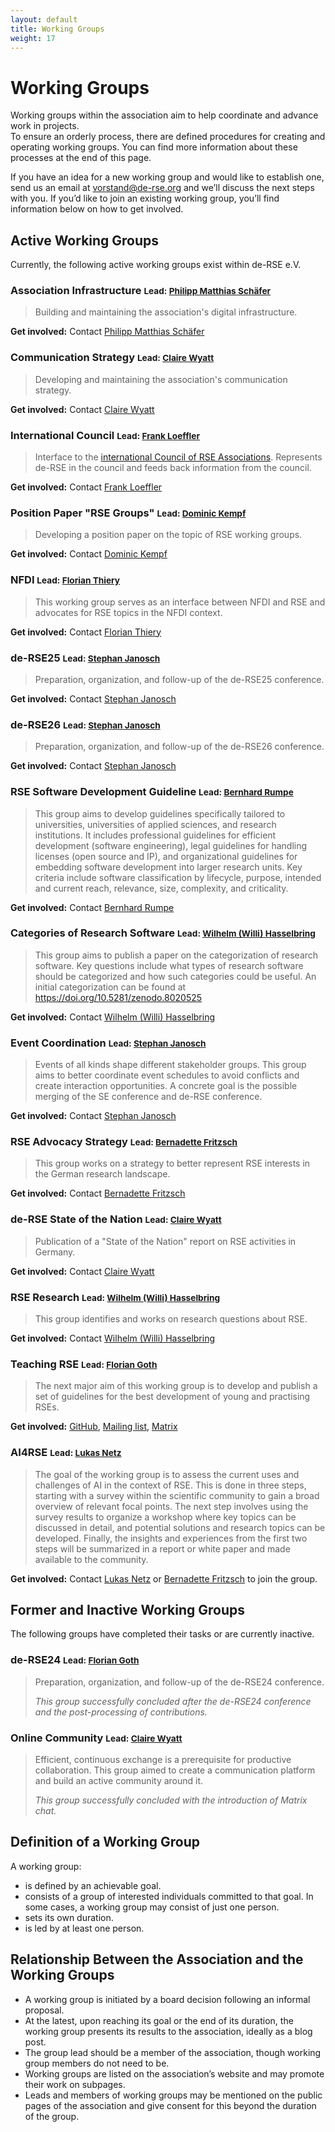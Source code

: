 ```yaml
---
layout: default
title: Working Groups
weight: 17
---        
```


# Working Groups

Working groups within the association aim to help coordinate and advance work in projects.  
To ensure an orderly process, there are defined procedures for creating and operating working groups. You can find more information about these processes at the end of this page.

If you have an idea for a new working group and would like to establish one, send us an email at vorstand@de-rse.org and we’ll discuss the next steps with you. If you’d like to join an existing working group, you’ll find information below on how to get involved.

## Active Working Groups

Currently, the following active working groups exist within de-RSE e.V.

### Association Infrastructure <small>Lead: [Philipp Matthias Schäfer](https://www.zedif.uni-jena.de/2409/kontakt)</small>

> Building and maintaining the association's digital infrastructure.

**Get involved:** Contact [Philipp Matthias Schäfer](https://www.zedif.uni-jena.de/2409/kontakt)

### Communication Strategy <small>Lead: [Claire Wyatt](https://www.fz-juelich.de/profile/wyatt_cl)</small>

> Developing and maintaining the association's communication strategy.

**Get involved:** Contact [Claire Wyatt](https://www.fz-juelich.de/profile/wyatt_cl)

### International Council <small>Lead: [Frank Loeffler](https://www.zedif.uni-jena.de/2409/kontakt)</small>

> Interface to the [international Council of RSE Associations](https://researchsoftware.org/council.html). Represents de-RSE in the council and feeds back information from the council.

**Get involved:** Contact [Frank Loeffler](https://www.zedif.uni-jena.de/2409/kontakt)

### Position Paper "RSE Groups" <small>Lead: [Dominic Kempf](https://www.ssc.uni-heidelberg.de/en/what-the-scientific-software-center-is-all-about/meet-our-team)</small>

> Developing a position paper on the topic of RSE working groups.

**Get involved:** Contact [Dominic Kempf](https://www.ssc.uni-heidelberg.de/en/what-the-scientific-software-center-is-all-about/meet-our-team)

### NFDI <small>Lead: [Florian Thiery](https://www.leiza.de/ueber-uns/team/person/florian-thiery)</small>

> This working group serves as an interface between NFDI and RSE and advocates for RSE topics in the NFDI context.

**Get involved:** Contact [Florian Thiery](https://www.leiza.de/ueber-uns/team/person/florian-thiery)

### de-RSE25 <small>Lead: [Stephan Janosch](https://www.mpi-cbg.de/de/research/scientific-cores-support/scientific-services/scientific-computing-facility/contact)</small>

> Preparation, organization, and follow-up of the de-RSE25 conference.

**Get involved:** Contact [Stephan Janosch](https://www.mpi-cbg.de/de/research/scientific-cores-support/scientific-services/scientific-computing-facility/contact)

### de-RSE26 <small>Lead: [Stephan Janosch](https://www.mpi-cbg.de/de/research/scientific-cores-support/scientific-services/scientific-computing-facility/contact)</small>

> Preparation, organization, and follow-up of the de-RSE26 conference.

**Get involved:** Contact [Stephan Janosch](https://www.mpi-cbg.de/de/research/scientific-cores-support/scientific-services/scientific-computing-facility/contact)

### RSE Software Development Guideline <small>Lead: [Bernhard Rumpe](https://se-rwth.github.io/staff/Bernhard.Rumpe/)</small>

> This group aims to develop guidelines specifically tailored to universities, universities of applied sciences, and research institutions. It includes professional guidelines for efficient development (software engineering), legal guidelines for handling licenses (open source and IP), and organizational guidelines for embedding software development into larger research units. Key criteria include software classification by lifecycle, purpose, intended and current reach, relevance, size, complexity, and criticality.

**Get involved:** Contact [Bernhard Rumpe](https://se-rwth.github.io/staff/Bernhard.Rumpe/)

### Categories of Research Software <small>Lead: [Wilhelm (Willi) Hasselbring](https://www.se.informatik.uni-kiel.de/en/team/prof.-dr.-wilhelm-willi-hasselbring)</small>

> This group aims to publish a paper on the categorization of research software. Key questions include what types of research software should be categorized and how such categories could be useful. An initial categorization can be found at https://doi.org/10.5281/zenodo.8020525

**Get involved:** Contact [Wilhelm (Willi) Hasselbring](https://www.se.informatik.uni-kiel.de/en/team/prof.-dr.-wilhelm-willi-hasselbring)

### Event Coordination <small>Lead: [Stephan Janosch](https://www.mpi-cbg.de/de/research/scientific-cores-support/scientific-services/scientific-computing-facility/contact)</small>

> Events of all kinds shape different stakeholder groups. This group aims to better coordinate event schedules to avoid conflicts and create interaction opportunities. A concrete goal is the possible merging of the SE conference and de-RSE conference.

**Get involved:** Contact [Stephan Janosch](https://www.mpi-cbg.de/de/research/scientific-cores-support/scientific-services/scientific-computing-facility/contact)

### RSE Advocacy Strategy <small>Lead: [Bernadette Fritzsch](https://www.awi.de/ueber-uns/organisation/mitarbeiter/detailseite/bernadette-fritzsch.html)</small>

> This group works on a strategy to better represent RSE interests in the German research landscape.

**Get involved:** Contact [Bernadette Fritzsch](https://www.awi.de/ueber-uns/organisation/mitarbeiter/detailseite/bernadette-fritzsch.html)

### de-RSE State of the Nation <small>Lead: [Claire Wyatt](https://www.fz-juelich.de/profile/wyatt_cl)</small>

> Publication of a "State of the Nation" report on RSE activities in Germany.

**Get involved:** Contact [Claire Wyatt](https://www.fz-juelich.de/profile/wyatt_cl)

### RSE Research <small>Lead: [Wilhelm (Willi) Hasselbring](https://www.se.informatik.uni-kiel.de/en/team/prof.-dr.-wilhelm-willi-hasselbring)</small>

> This group identifies and works on research questions about RSE.

**Get involved:** Contact [Wilhelm (Willi) Hasselbring](https://www.se.informatik.uni-kiel.de/en/team/prof.-dr.-wilhelm-willi-hasselbring)

### Teaching RSE <small>Lead: [Florian Goth](https://www.physik.uni-wuerzburg.de/tp1/team/postdocs/dr-florian-goth/)</small>

> The next major aim of this working group is to develop and publish a set of guidelines for the best development of young and practising RSEs.

**Get involved:** [GitHub](https://github.com/the-teachingRSE-project), [Mailing list](https://www.listserv.dfn.de/sympa/info/jmu-teachingrse), [Matrix](https://matrix.to/#/#de-rse.org-AK-trainingRSE:matrix.org)

### AI4RSE <small>Lead: [Lukas Netz](https://www.se-rwth.de/staff/Lukas.Netz/)</small>

> The goal of the working group is to assess the current uses and challenges of AI in the context of RSE. This is done in three steps, starting with a survey within the scientific community to gain a broad overview of relevant focal points. The next step involves using the survey results to organize a workshop where key topics can be discussed in detail, and potential solutions and research topics can be developed. Finally, the insights and experiences from the first two steps will be summarized in a report or white paper and made available to the community.

**Get involved:** Contact [Lukas Netz](https://www.se-rwth.de/staff/Lukas.Netz/) or [Bernadette Fritzsch](https://www.awi.de/ueber-uns/organisation/mitarbeiter/detailseite/bernadette-fritzsch.html) to join the group.

## Former and Inactive Working Groups

The following groups have completed their tasks or are currently inactive.

### de-RSE24 <small>Lead: [Florian Goth](https://www.physik.uni-wuerzburg.de/tp1/team/postdocs/dr-florian-goth/)</small>

> Preparation, organization, and follow-up of the de-RSE24 conference.  
>
> *This group successfully concluded after the de-RSE24 conference and the post-processing of contributions.*

### Online Community <small>Lead: [Claire Wyatt](https://www.fz-juelich.de/profile/wyatt_cl)</small>

> Efficient, continuous exchange is a prerequisite for productive collaboration. This group aimed to create a communication platform and build an active community around it.  
> 
> *This group successfully concluded with the introduction of Matrix chat.*
























## Definition of a Working Group

A working group:
- is defined by an achievable goal.
- consists of a group of interested individuals committed to that goal. In some cases, a working group may consist of just one person.
- sets its own duration.
- is led by at least one person.

## Relationship Between the Association and the Working Groups

- A working group is initiated by a board decision following an informal proposal.
- At the latest, upon reaching its goal or the end of its duration, the working group presents its results to the association, ideally as a blog post.
- The group lead should be a member of the association, though working group members do not need to be.
- Working groups are listed on the association’s website and may promote their work on subpages.
- Leads and members of working groups may be mentioned on the public pages of the association and give consent for this beyond the duration of the group.
